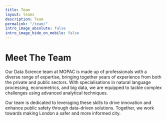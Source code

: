 ```yaml
---
title: Team
layout: teams
description: Team
permalink: "/team/"
intro_image_absolute: false
intro_image_hide_on_mobile: false
---
```


# Meet The Team

Our Data Science team at MOPAC is made up of professionals with a diverse range of expertise, bringing together years of experience from both the private and public sectors. With specialisations in natural language processing, econometrics, and big data, we are equipped to tackle complex challenges using advanced analytical techniques.

Our team is dedicated to leveraging these skills to drive innovation and enhance public safety through data-driven solutions. Together, we work towards making London a safer and more informed city.